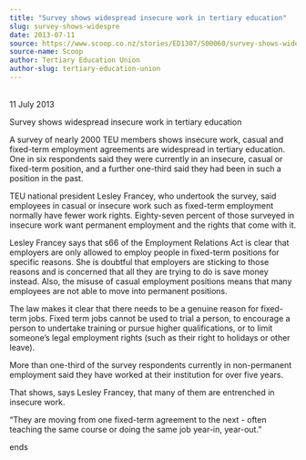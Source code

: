 ```yaml
---
title: "Survey shows widespread insecure work in tertiary education"
slug: survey-shows-widespre
date: 2013-07-11
source: https://www.scoop.co.nz/stories/ED1307/S00060/survey-shows-widespre
source-name: Scoop
author: Tertiary Education Union
author-slug: tertiary-education-union
---
```


<p><br>11 July 2013</p>

<p>Survey shows widespread insecure work in
tertiary education</p>

<p>A survey of nearly 2000 TEU members
shows insecure work, casual and fixed-term employment
agreements are widespread in tertiary education. One in six
respondents said they were currently in an insecure, casual
or fixed-term position, and a further one-third said they
had been in such a position in the past.</p>

<p>TEU national
president Lesley Francey, who undertook the survey, said
employees in casual or insecure work such as fixed-term
employment normally have fewer work rights. Eighty-seven
percent of those surveyed in insecure work want permanent
employment and the rights that come with it.</p>

<p>Lesley
Francey says that s66 of the Employment Relations Act is
clear that employers are only allowed to employ people in
fixed-term positions for specific reasons. She is doubtful
that employers are sticking to those reasons and is
concerned that all they are trying to do is save money
instead. Also, the misuse of casual employment positions
means that many employees are not able to move into
permanent positions.</p>

<p>The law makes it clear that there
needs to be a genuine reason for fixed-term jobs. Fixed term
jobs cannot be used to trial a person, to encourage a person
to undertake training or pursue higher qualifications, or to
limit someone’s legal employment rights (such as their
right to holidays or other leave).</p>

<p>More than one-third of
the survey respondents currently in non-permanent employment
said they have worked at their institution for over five
years.</p>

<p>That shows, says Lesley Francey, that many of them
are entrenched in insecure work.</p>

<p>“They are moving from
one fixed-term agreement to the next - often teaching the
same course or doing the same job year-in,
year-out.”</p>

<p>ends<p>

<p></p>